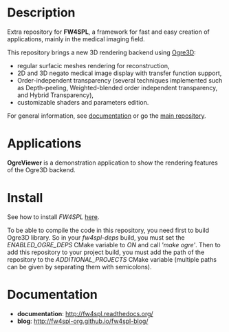 Description
===========

Extra repository for **FW4SPL**, a framework for fast and easy creation of applications, mainly in the medical imaging field.

This repository brings a new 3D rendering backend using [Ogre3D](http://www.ogre3d.org/):

* regular surfacic meshes rendering for reconstruction,
* 2D and 3D negato medical image display with transfer function support,
* Order-independent transparency (several techniques implemented such as Depth-peeling, Weighted-blended order independent transparency, and Hybrid Transparency),
* customizable shaders and parameters edition.

For general information, see [documentation](http://fw4spl.readthedocs.org/) or go the [main repository](https://github.com/fw4spl-org/fw4spl).

Applications
============

**OgreViewer** is a demonstration application to show the rendering features of the Ogre3D backend.

Install
=======

See how to install *FW4SPL* [here](http://fw4spl.readthedocs.org/en/dev/Installation/index.html).

To be able to compile the code in this repository, you need first to build Ogre3D library. So in your *fw4spl-deps* build, you must set the *ENABLED_OGRE_DEPS* CMake variable to *ON* and call *'make ogre'*. Then to add this repository to your project build, you must add the path of the repository to the *ADDITIONAL_PROJECTS* CMake variable (multiple paths can be given by separating them with semicolons).

Documentation
=============

* **documentation**: http://fw4spl.readthedocs.org/
* **blog**: http://fw4spl-org.github.io/fw4spl-blog/

